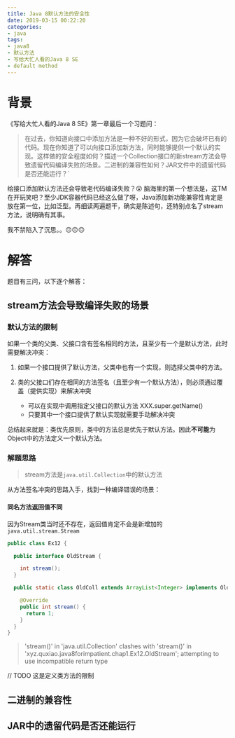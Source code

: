 ```yaml
---
title: Java 8默认方法的安全性
date: 2019-03-15 00:22:20
categories:
- java
tags:
- java8
- 默认方法
- 写给大忙人看的Java 8 SE
- default method
---
```


# 背景

《写给大忙人看的Java 8 SE》第一章最后一个习题问：
> 在过去，你知道向接口中添加方法是一种不好的形式，因为它会破坏已有的代码。现在你知道了可以向接口添加新方法，同时能够提供一个默认的实现。这样做的安全程度如何？描述一个Collection接口的新stream方法会导致遗留代码编译失败的场景。二进制的兼容性如何？JAR文件中的遗留代码是否还能运行？`

给接口添加默认方法还会导致老代码编译失败？😲 脑海里的第一个想法是，这TM在开玩笑吧？至少JDK容器代码已经这么做了呀，Java添加新功能兼容性肯定是放在第一位，比如泛型。再细读两遍题干，确实是陈述句，还特别点名了stream方法，说明确有其事。

我不禁陷入了沉思。。😔😔😔


# 解答

题目有三问，以下逐个解答：

## stream方法会导致编译失败的场景

### 默认方法的限制

如果一个类的父类、父接口含有签名相同的方法，且至少有一个是默认方法，此时需要解决冲突：

1. 如果一个接口提供了默认方法，父类中也有一个实现，则选择父类中的方法。

2. 类的父接口们存在相同的方法签名（且至少有一个默认方法），则必须通过覆盖（提供实现）来解决冲突
    * 可以在实现中调用指定父接口的默认方法 XXX.super.getName()
    * 只要其中一个接口提供了默认实现就需要手动解决冲突

总结起来就是：类优先原则，类中的方法总是优先于默认方法。因此**不可能**为Object中的方法定义一个默认方法。

### 解题思路

> stream方法是`java.util.Collection`中的默认方法

从方法签名冲突的思路入手，找到一种编译错误的场景：

#### 同名方法返回值不同

因为Stream类当时还不存在，返回值肯定不会是新增加的`java.util.stream.Stream`

```java
public class Ex12 {

  public interface OldStream {

    int stream();
  }

  public static class OldColl extends ArrayList<Integer> implements OldStream {

    @Override
    public int stream() {
      return 1;
    }
  }
}
```

> 'stream()' in 'java.util.Collection' clashes with 'stream()' in 'xyz.quxiao.java8forimpatient.chap1.Ex12.OldStream'; attempting to use incompatible return type

// TODO 这是定义类方法的限制

## 二进制的兼容性

## JAR中的遗留代码是否还能运行